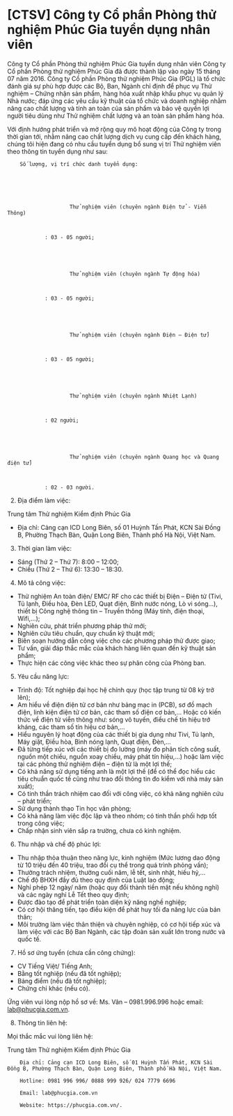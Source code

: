 # [CTSV] Công ty Cổ phần Phòng thử nghiệm Phúc Gia tuyển dụng nhân viên

Công ty Cổ phần Phòng thử nghiệm Phúc Gia tuyển dụng nhân viên
        Công ty Cổ phần Phòng thử nghiệm Phúc Gia đã được thành lập vào ngày 15 tháng 07 năm 2016. Công ty Cổ phần Phòng thử nghiệm Phúc Gia (PGL) là tổ chức đánh giá sự phù hợp được các Bộ, Ban, Ngành chỉ định để phục vụ Thử nghiệm – Chứng nhận sản phẩm, hàng hóa xuất nhập khẩu phục vụ quản lý Nhà nước; đáp ứng các yêu cầu kỹ thuật của tổ chức và doanh nghiệp nhằm nâng cao chất lượng và tính an toàn của sản phẩm và bảo vệ quyền lợi người tiêu dùng như Thử nghiệm chất lượng và an toàn sản phẩm hàng hóa.

Với định hướng phát triển và mở rộng quy mô hoạt động của Công ty trong thời gian tới, nhằm nâng cao chất lượng dịch vụ cung cấp đến khách hàng, chúng tôi hiện đang có nhu cầu tuyển dụng bổ sung vị trí Thử nghiệm viên theo thông tin tuyển dụng như sau:

	
		Số lượng, vị trí chức danh tuyển dụng:

	
		
			
				
					
						Thử nghiệm viên (chuyên ngành Điện tử - Viễn Thông)
				
			
			
				: 03 - 05 người;
		
		
			
				
					
						Thử nghiệm viên (chuyên ngành Tự động hóa)
				
			
			
				: 03 - 05 người;
		
		
			
				
					
						Thử nghiệm viên (chuyên ngành Điện – Điện tử)
				
			
			
				: 03 - 05 người;
		
		
			
				
					
						Thử nghiệm viên (chuyên ngành Nhiệt Lạnh)
				
			
			
				: 02 người;
		
		
			
				
					
						Thử nghiệm viên (chuyên ngành Quang học và Quang điện tử)
				
			
			
				: 02 - 03 người.
		
	

2. Địa điểm làm việc:

Trung tâm Thử nghiệm Kiểm định Phúc Gia
- Địa chỉ: Cảng cạn ICD Long Biên, số 01 Huỳnh Tấn Phát, KCN Sài Đồng B, Phường Thạch Bàn, Quận Long Biên, Thành phố Hà Nội, Việt Nam.

3. Thời gian làm việc:
- Sáng (Thứ 2 – Thứ 7): 8:00 – 12:00;
- Chiều (Thứ 2 – Thứ 6): 13:30 – 18:30.

4. Mô tả công việc:
- Thử nghiệm An toàn điện/ EMC/ RF cho các thiết bị Điện – Điện tử (Tivi, Tủ lạnh, Điều hòa, Đèn LED, Quạt điện, Bình nước nóng, Lò vi sóng…), thiết bị Công nghệ thông tin – Truyền thông (Máy tính, điện thoại, Wifi,…);
- Nghiên cứu, phát triển phương pháp thử mới;
- Nghiên cứu tiêu chuẩn, quy chuẩn kỹ thuật mới;
- Biên soạn hướng dẫn công việc cho các phương pháp thử được giao;
- Tư vấn, giải đáp thắc mắc của khách hàng liên quan đến kỹ thuật sản phẩm;
- Thực hiện các công việc khác theo sự phân công của Phòng ban.

5. Yêu cầu năng lực:
- Trình độ: Tốt nghiệp đại học hệ chính quy (học tập trung từ 08 kỳ trở lên);
- Am hiểu về điện điện tử cơ bản như bảng mạc in (PCB), sơ đồ mạch điện, linh kiện điện tử cơ bản, các tham số điện cơ bản,... Hoặc có kiến thức về điện tử viễn thông như: sóng vô tuyến, điều chế tín hiệu trở kháng, các tham số tín hiệu cơ bản,...
- Hiểu nguyên lý hoạt động của các thiết bị gia dụng như Tivi, Tủ lạnh, Máy giặt, Điều hòa, Bình nóng lạnh, Quạt điện, Đèn,...
- Đã từng tiếp xúc với các thiết bị đo lường (máy đo phân tích công suất, nguồn một chiều, nguồn xoay chiều, máy phát tín hiệu,...) hoặc làm việc tại các phòng thử nghiệm điện – điện tử là một lợi thế;
- Có khả năng sử dụng tiếng anh là một lợi thế (để có thể đọc hiểu các tiêu chuẩn quốc tế cũng như trao đổi thông tin đo kiểm với nhà máy sản xuất);
- Có tinh thần trách nhiệm cao đối với công việc, có khả năng nghiên cứu – phát triển;
- Sử dụng thành thạo Tin học văn phòng;
- Có khả năng làm việc độc lập và theo nhóm; có tinh thần phối hợp tốt trong công việc;
- Chấp nhận sinh viên sắp ra trường, chưa có kinh nghiệm.

6. Thu nhập và chế độ phúc lợi:
- Thu nhập thỏa thuận theo năng lực, kinh nghiệm (Mức lương dao động từ 10 triệu đến 40 triệu, trao đổi cụ thể trong quá trình phỏng vấn);
- Thưởng trách nhiệm, thưởng cuối năm, lễ tết, sinh nhật, hiếu hỷ,…
- Chế độ BHXH đầy đủ theo quy định của Luật lao động;
- Nghỉ phép 12 ngày/ năm (hoặc quy đổi thành tiền mặt nếu không nghỉ) và các ngày nghỉ Lễ Tết theo quy định;
- Được đào tạo để phát triển toàn diện kỹ năng nghề nghiệp;
- Có cơ hội thăng tiến, tạo điều kiện để phát huy tối đa năng lực của bản thân;
- Môi trường làm việc thân thiện và chuyên nghiệp, có cơ hội tiếp xúc và làm việc với các Bộ Ban Ngành, các tập đoàn sản xuất lớn trong nước và quốc tế.

7. Hồ sơ ứng tuyển (chưa cần công chứng):
- CV Tiếng Việt/ Tiếng Anh;
- Bằng tốt nghiệp (nếu đã tốt nghiệp);
- Bảng điểm (nếu đã tốt nghiệp);
- Chứng chỉ khác (nếu có).

Ứng viên vui lòng nộp hồ sơ về: Ms. Vân – 0981.996.996 hoặc email: lab@phucgia.com.vn.

8. Thông tin liên hệ:

Mọi thắc mắc vui lòng liên hệ:

Trung tâm Thử nghiệm Kiểm định Phúc Gia

	
		Địa chỉ: Cảng cạn ICD Long Biên, số 01 Huỳnh Tấn Phát, KCN Sài Đồng B, Phường Thạch Bàn, Quận Long Biên, Thành phố Hà Nội, Việt Nam.
	
		Hotline: 0981 996 996/ 0888 999 926/ 024 7779 6696
	
		Email: lab@phucgia.com.vn
	
		Website: https://phucgia.com.vn/.
